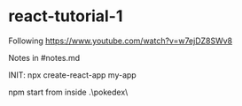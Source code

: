 # react-tutorial-1

Following https://www.youtube.com/watch?v=w7ejDZ8SWv8

Notes in #notes.md

INIT:
npx create-react-app my-app

npm start from inside .\pokedex\



